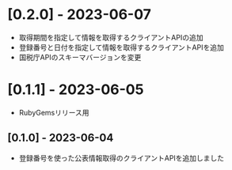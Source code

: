 # [0.2.0] - 2023-06-07

- 取得期間を指定して情報を取得するクライアントAPIの追加
- 登録番号と日付を指定して情報を取得するクライアントAPIを追加
- 国税庁APIのスキーマバージョンを変更


# [0.1.1] - 2023-06-05

- RubyGemsリリース用


## [0.1.0] - 2023-06-04

- 登録番号を使った公表情報取得のクライアントAPIを追加しました
